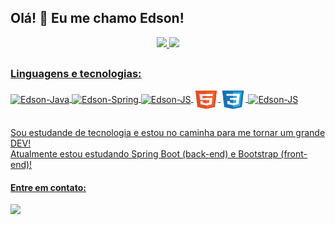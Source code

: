 <h2>Olá! 🖖 Eu me chamo Edson!</h2> 

<div align="center">
  <a href="https://github.com/edsonabarros">
  <img height="170em" src="https://github-readme-stats.vercel.app/api?username=edsonabarros&show_icons=true&theme=onedark&include_all_commits=true&count_private=true"/>
  <img height="170em" src="https://github-readme-stats.vercel.app/api/top-langs/?username=edsonabarros&layout=compact&langs_count=7&theme=onedark"/>
</div>

##

</div>
<h3>Linguagens e tecnologias: </h3>
<div style="display: inline_block>
<br>
  <img align="center" alt="Edson-JS" height="30" width="40" src="https://cdn.jsdelivr.net/gh/devicons/devicon/icons/bootstrap/bootstrap-original.svg">
<img align="center" alt="Edson-Java" height="30" width="40" src="https://cdn.jsdelivr.net/gh/devicons/devicon/icons/java/java-original.svg">
<img align="center" alt="Edson-Spring" height="30" width="40" src="https://cdn.jsdelivr.net/gh/devicons/devicon/icons/spring/spring-original.svg">
<img align="center" alt="Edson-JS" height="30" width="40" src="https://cdn.jsdelivr.net/gh/devicons/devicon/icons/bootstrap/bootstrap-original.svg">
  <img align="center" alt="Edson-HTML" height="30" width="40" src="https://raw.githubusercontent.com/devicons/devicon/master/icons/html5/html5-original.svg">
  <img align="center" alt="Edson-CSS" height="30" width="40" src="https://raw.githubusercontent.com/devicons/devicon/master/icons/css3/css3-original.svg">
  <img align="center" alt="Edson-JS" height="30" width="40" src="https://cdn.jsdelivr.net/gh/devicons/devicon/icons/javascript/javascript-original.svg">
</div>

##

Sou estudande de tecnologia e estou no caminha para me tornar um grande DEV!<br> 
Atualmente estou estudando Spring Boot (back-end) e Bootstrap (front-end)!

<h4>Entre em contato:</h4>
<div style="display: inline_block>
<a href="https://www.linkedin.com/in/edsonabarros/" target="_blank"><img src="https://img.shields.io/badge/LinkedIn-0077B5?style=for-the-badge&logo=linkedin&logoColor=white" target="_blank"></a> 
</div>



